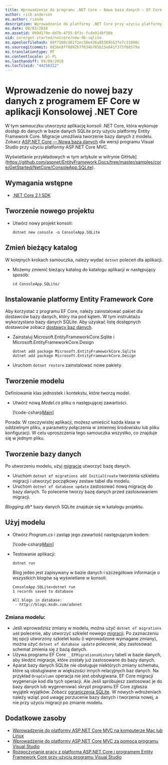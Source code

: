 ```yaml
---
title: Wprowadzenie do programu .NET Core — Nowa baza danych — EF Core
author: rick-anderson
ms.author: riande
description: Wprowadzenie do platformy .NET Core przy użyciu platformy Entity Framework Core
ms.date: 08/03/2018
ms.assetid: 099d179e-dd7b-4755-8f3c-fcde914bf50b
uid: core/get-started/netcore/new-db-sqlite
ms.openlocfilehash: 69f7160cd82f2ec58e436a85369b52fe7c31040c
ms.sourcegitcommit: 0d36e8ff0892b7f034b765b15e041f375f88579a
ms.translationtype: MT
ms.contentlocale: pl-PL
ms.lasthandoff: 09/09/2018
ms.locfileid: "44250312"
---
```

# <a name="getting-started-with-ef-core-on-net-core-console-app-with-a-new-database"></a>Wprowadzenie do nowej bazy danych z programem EF Core w aplikacji Konsolowej .NET Core

W tym samouczku utworzysz aplikację konsoli .NET Core, która wykonuje dostęp do danych w bazie danych SQLite przy użyciu platformy Entity Framework Core. Migracje umożliwia tworzenie bazy danych z modelu. Zobacz [ASP.NET Core — Nowa baza danych](xref:core/get-started/aspnetcore/new-db) dla wersji programu Visual Studio przy użyciu platformy ASP.NET Core MVC.

Wyświetlanie przykładowych w tym artykule w witrynie GitHub] (https://github.com/aspnet/EntityFramework.Docs/tree/master/samples/core/GetStarted/NetCore/ConsoleApp.SQLite).

## <a name="prerequisites"></a>Wymagania wstępne

* [.NET Core 2.1 SDK](https://www.microsoft.com/net/core)

## <a name="create-a-new-project"></a>Tworzenie nowego projektu

* Utwórz nowy projekt konsoli:

  ``` Console
  dotnet new console -o ConsoleApp.SQLite
  ```
## <a name="change-the-current-directory"></a>Zmień bieżący katalog 

W kolejnych krokach samouczka, należy wydać `dotnet` poleceń dla aplikacji. 

* Możemy zmienić bieżący katalog do katalogu aplikacji w następujący sposób:

  ``` Console
  cd ConsoleApp.SQLite/
  ```
## <a name="install-entity-framework-core"></a>Instalowanie platformy Entity Framework Core

Aby korzystać z programu EF Core, należy zainstalować pakiet dla dostawców bazy danych, który ma pod kątem. W tym instruktażu wykorzystano bazy danych SQLite. Aby uzyskać listę dostępnych dostawców zobacz [dostawcy baz danych](../../providers/index.md).

* Zainstaluj Microsoft.EntityFrameworkCore.Sqlite i Microsoft.EntityFrameworkCore.Design

  ```Console
  dotnet add package Microsoft.EntityFrameworkCore.Sqlite
  dotnet add package Microsoft.EntityFrameworkCore.Design
  ```

* Uruchom `dotnet restore` zainstalować nowe pakiety.

## <a name="create-the-model"></a>Tworzenie modelu

Definiowanie klas jednostek i kontekstu, które tworzą model.

* Utwórz nową *Model.cs* pliku o następującej zawartości.

  [!code-csharp[Main](../../../../samples/core/GetStarted/NetCore/ConsoleApp.SQLite/Model.cs)]

Porada: W rzeczywistej aplikacji, możesz umieścić każda klasa w oddzielnym pliku, a parametry połączenia w zmiennej środowisku lub pliku konfiguracji. W celu uproszczenia tego samouczka wszystko, co znajduje się w jednym pliku.

## <a name="create-the-database"></a>Tworzenie bazy danych

Po utworzeniu modelu, użyj [migracje](https://docs.microsoft.com/aspnet/core/data/ef-mvc/migrations#introduction-to-migrations) utworzyć bazę danych.

* Uruchom `dotnet ef migrations add InitialCreate` tworzenia szkieletu migracji i utworzyć początkowy zestaw tabel dla modelu.
* Uruchom `dotnet ef database update` zastosować nową migrację do bazy danych. To polecenie tworzy bazę danych przed zastosowaniem migracji.

*Blogging.db** bazy danych SQLite znajduje się w katalogu projektu.

## <a name="use-the-model"></a>Użyj modelu

* Otwórz *Program.cs* i zastąp jego zawartość następującym kodem:

  [!code-csharp[Main](../../../../samples/core/GetStarted/NetCore/ConsoleApp.SQLite/Program.cs)]

* Testowanie aplikacji:

  `dotnet run`

  Blog jeden jest zapisywany w bazie danych i szczegółowe informacje o wszystkich blogów są wyświetlane w konsoli.

  ```Console
  ConsoleApp.SQLite>dotnet run
  1 records saved to database

  All blogs in database:
   - http://blogs.msdn.com/adonet
  ```

### <a name="changing-the-model"></a>Zmiana modelu:

- Jeśli wprowadzisz zmiany w modelu, można użyć `dotnet ef migrations add` polecenie, aby utworzyć szkielet nowego [migracji](https://docs.microsoft.com/aspnet/core/data/ef-mvc/migrations#introduction-to-migrations). Po zaznaczeniu tej opcji utworzony szkielet kodu (i wprowadzone wymagane zmiany), można użyć `dotnet ef database update` polecenie, aby zastosować schemat zmienia się z bazą danych.
- Używa programu EF Core `__EFMigrationsHistory` tabeli w bazie danych, aby śledzić migracje, które zostały już zastosowane do bazy danych.
- Aparat bazy danych SQLite nie obsługuje niektórych zmiany schematu, które są obsługiwane w większości innych relacyjnych baz danych. Na przykład `DropColumn` operacja nie jest obsługiwana. EF Core migracji wygeneruje kod dla tych operacji. Ale Jeśli spróbujesz zastosować je do bazy danych lub wygenerować skrypt programu EF Core zgłasza wyjątek wyjątków. Zobacz [ograniczenia SQLite](../../providers/sqlite/limitations.md). W nowych wdrożeniach należy wziąć pod uwagę porzucenie bazy danych i tworzenia nowej, a nie przy użyciu migracji po zmianie modelu.

## <a name="additional-resources"></a>Dodatkowe zasoby

* [Wprowadzenie do platformy ASP.NET Core MVC na komputerze Mac lub Linux](https://docs.microsoft.com/aspnet/core/tutorials/first-mvc-app-xplat/index)
* [Wprowadzenie do platformy ASP.NET Core MVC za pomocą programu Visual Studio](https://docs.microsoft.com/aspnet/core/tutorials/first-mvc-app/index)
* [Rozpoczynanie pracy z platformą ASP.NET Core i programem Entity Framework Core przy użyciu programu Visual Studio](https://docs.microsoft.com/aspnet/core/data/ef-mvc/index)
